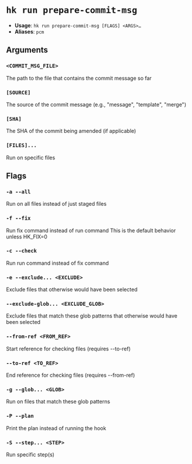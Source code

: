 # `hk run prepare-commit-msg`

- **Usage**: `hk run prepare-commit-msg [FLAGS] <ARGS>…`
- **Aliases**: `pcm`

## Arguments

### `<COMMIT_MSG_FILE>`

The path to the file that contains the commit message so far

### `[SOURCE]`

The source of the commit message (e.g., "message", "template", "merge")

### `[SHA]`

The SHA of the commit being amended (if applicable)

### `[FILES]...`

Run on specific files

## Flags

### `-a --all`

Run on all files instead of just staged files

### `-f --fix`

Run fix command instead of run command This is the default behavior unless HK_FIX=0

### `-c --check`

Run run command instead of fix command

### `-e --exclude... <EXCLUDE>`

Exclude files that otherwise would have been selected

### `--exclude-glob... <EXCLUDE_GLOB>`

Exclude files that match these glob patterns that otherwise would have been selected

### `--from-ref <FROM_REF>`

Start reference for checking files (requires --to-ref)

### `--to-ref <TO_REF>`

End reference for checking files (requires --from-ref)

### `-g --glob... <GLOB>`

Run on files that match these glob patterns

### `-P --plan`

Print the plan instead of running the hook

### `-S --step... <STEP>`

Run specific step(s)
